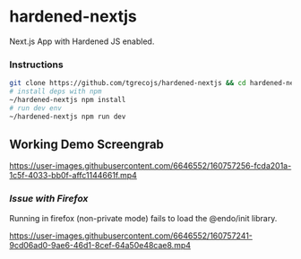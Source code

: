 # hardened-nextjs
Next.js App with Hardened JS enabled.

### Instructions
```sh
git clone https://github.com/tgrecojs/hardened-nextjs && cd hardened-nextjs
# install deps with npm
~/hardened-nextjs npm install
# run dev env
~/hardened-nextjs npm run dev
```

## Working Demo Screengrab
https://user-images.githubusercontent.com/6646552/160757256-fcda201a-1c5f-4033-bb0f-affc1144661f.mp4


### *Issue with Firefox*
Running in firefox (non-private mode) fails to load the @endo/init library.

https://user-images.githubusercontent.com/6646552/160757241-9cd06ad0-9ae6-46d1-8cef-64a50e48cae8.mp4


